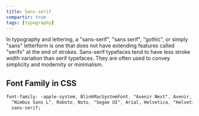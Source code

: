 ```yaml
---
title: Sans-serif
compartir: true
tags: [typography]
---
```

In typography and lettering, a "sans-serif", "sans serif", "gothic", or simply "sans" letterform is one that does not have extending features called "serifs" at the end of strokes. Sans-serif typefaces tend to have less stroke width variation than serif typefaces. They are often used to convey simplicity and modernity or minimalism.

## Font Family in CSS

```css
font-family: -apple-system, BlinkMacSystemFont, "Avenir Next", Avenir,
  "Nimbus Sans L", Roboto, Noto, "Segoe UI", Arial, Helvetica, "Helvetica Neue",
  sans-serif;
```
